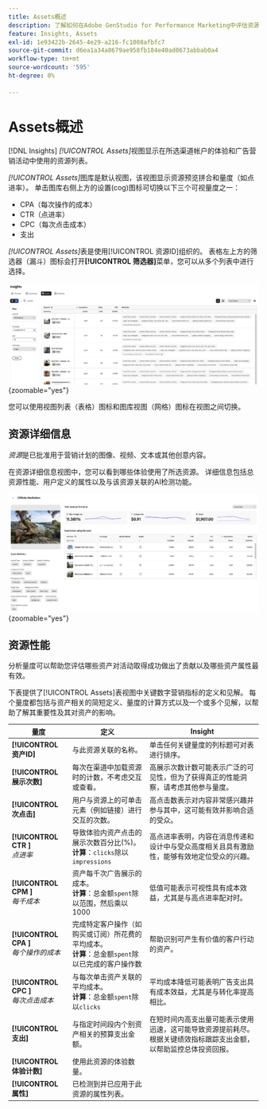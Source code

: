 ```yaml
---
title: Assets概述
description: 了解如何在Adobe GenStudio for Performance Marketing中评估资源性能。
feature: Insights, Assets
exl-id: 1e93422b-2645-4e29-a216-fc1008afbfc7
source-git-commit: d6ea1a34a8679ae958fb184e40ad0673abbab0a4
workflow-type: tm+mt
source-wordcount: '595'
ht-degree: 0%

---
```


# Assets概述

[!DNL Insights] _[!UICONTROL Assets]_&#x200B;视图显示在所选渠道帐户的体验和广告营销活动中使用的资源列表。

_[!UICONTROL Assets]_&#x200B;图库是默认视图，该视图显示资源预览拼合和量度（如点进率）。 单击图库右侧上方的设置(cog)图标可切换以下三个可视量度之一：

- CPA（每次操作的成本）
- CTR（点进率）
- CPC（每次点击成本）
- 支出

_[!UICONTROL Assets]_&#x200B;表是使用[!UICONTROL 资源ID]组织的。 表格左上方的筛选器（漏斗）图标会打开&#x200B;**[!UICONTROL 筛选器]**&#x200B;菜单，您可以从多个列表中进行选择。

![Assets筛选器和表](/help/assets/insights-assets-filter.png){zoomable="yes"}

您可以使用视图列表（表格）图标和图库视图（网格）图标在视图之间切换。

## 资源详细信息

_资源_&#x200B;是已批准用于营销计划的图像、视频、文本或其他创意内容。

在资源详细信息视图中，您可以看到哪些体验使用了所选资源。 详细信息包括总资源性能、用户定义的属性以及与该资源关联的AI检测功能。

![资源详细信息](/help/assets/insights-asset-details.png){zoomable="yes"}

## 资源性能

分析量度可以帮助您评估哪些资产对活动取得成功做出了贡献以及哪些资产属性最有效。

下表提供了[!UICONTROL Assets]表视图中关键数字营销指标的定义和见解。 每个量度都包括与资产相关的简短定义、量度的计算方式以及一个或多个见解，以帮助了解其重要性及其对资产的影响。

| 量度 | 定义 | Insight |
| ---------------------- | ----------------------------- | -------------------------------- |
| **[!UICONTROL 资产ID]** | 与此资源关联的名称。 | 单击任何关键量度的列标题可对表进行排序。 |
| **[!UICONTROL 展示次数]** | 每次在渠道中加载资源时的计数，不考虑交互或查看。 | 高展示次数计数可能表示广泛的可见性，但为了获得真正的性能洞察，请考虑其他参与量度。 |
| **[!UICONTROL 次点击]** | 用户与资源上的可单击元素（例如链接）进行交互的次数。 | 高点击数表示对内容非常感兴趣并参与其中，这可能有效并影响合适的受众。 |
| **[!UICONTROL CTR ]**<br>_点进率_ | 导致体验内资产点击的展示次数百分比(%)。<br>**计算**：`clicks`除以`impressions` | 高点进率表明，内容在消息传递和设计中与受众高度相关且具有激励性，能够有效地定位受众的兴趣。 |
| **[!UICONTROL CPM ]**<br>_每千成本_ | 资产每千次广告展示的成本。<br>**计算**：总金额`spent`除以范围，然后乘以1000 | 低值可能表示可视性具有成本效益，尤其是与高点进率配对时。 |
| **[!UICONTROL CPA ]**<br>_每个操作的成本_ | 完成特定客户操作（如购买或订阅）所花费的平均成本。<br>**计算**：总金额`spent`除以已完成的客户操作数 | 帮助识别可产生有价值的客户行动的资产。 |
| **[!UICONTROL CPC ]**<br>_每次点击成本_ | 与每次单击资产关联的平均成本。<br>**计算**：总金额`spent`除以`clicks` | 平均成本降低可能表明广告支出具有成本效益，尤其是与转化率提高相比。 |
| **[!UICONTROL 支出]** | 与指定时间段内个别资产相关的预算支出金额。 | 在短时间内高支出量可能表示使用迅速，这可能导致资源提前耗尽。 根据关键绩效指标跟踪支出金额，以帮助监控总体投资回报。 |
| **[!UICONTROL 体验计数]** | 使用此资源的体验数量。 | |
| **[!UICONTROL 属性]** | 已检测到并已应用于此资源的属性列表。 | |
